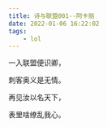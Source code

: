 ```yaml
---
title: 诗与联盟001--阿卡丽
date: 2022-01-06 16:22:02
tags:
    - lol
---
```

一入联盟便识卿，

刺客奥义是无情。
<!--more-->
再见汝以名天下，

表里啥缭乱我心。

